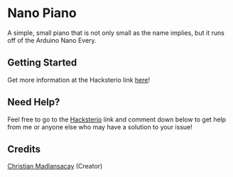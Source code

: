 # Nano Piano
A simple, small piano that is not only small as the name implies, but it runs off of the Arduino Nano Every.

## Getting Started
Get more information at the Hacksterio link [here](https://www.hackster.io/christian-madlansacay/nano-piano-8da96d)!

## Need Help?
Feel free to go to the [Hacksterio](https://www.hackster.io/christian-madlansacay/nano-piano-8da96d) link and comment down below to get help from me or anyone else who may have a solution to your issue!

## Credits
[Christian Madlansacay](https://solo.to/christianmadlansacay) (Creator)
